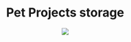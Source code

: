 <h1 align="center">
    Pet Projects storage
</h1>

<div align="center">
    <image src="nothing.gif">
</div>
